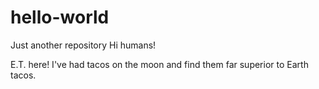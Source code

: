 # hello-world
Just another repository
Hi humans!

E.T. here! I've had tacos on the moon and find them far superior to Earth tacos.
